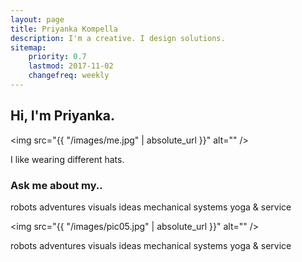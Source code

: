 ```yaml
---
layout: page
title: Priyanka Kompella
description: I'm a creative. I design solutions. 
sitemap:
    priority: 0.7
    lastmod: 2017-11-02
    changefreq: weekly
---
```

## Hi, I'm Priyanka. 

<span class="image left"><img src="{{ "/images/me.jpg" | absolute_url }}" alt="" /></span>

I like wearing different hats.

### Ask me about my.. 
<div class="box">
  <p>
  robots
  adventures 
  visuals 
  ideas
  mechanical systems 
  yoga & service
  </p>
</div>

<span class="image left"><img src="{{ "/images/pic05.jpg" | absolute_url }}" alt="" /></span>

 robots
  adventures 
  visuals 
  ideas
  mechanical systems 
  yoga & service
